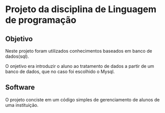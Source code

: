# Projeto da disciplina de Linguagem de programação

## Objetivo
Neste projeto foram utilizados conhecimentos baseados em banco de dados(sql).

O onjetivo era introduzir o aluno ao tratamento de dados a partir de um banco de dados, que no caso foi escolhido o Mysql.

## Software
O projeto conciste em um código simples de gerenciamento de alunos de uma instituição. 

